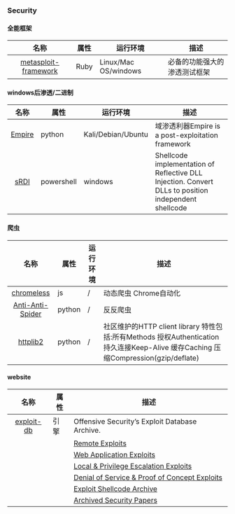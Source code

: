 ### Security

#### 全能框架
|名称|属性|运行环境|描述|
|:-------------:|--|--|-----|
|[metasploit-framework](http://github.com/rapid7/metasploit-framework)|Ruby|Linux/Mac OS/windows|必备的功能强大的渗透测试框架|

#### windows后渗透/二进制
|名称|属性|运行环境|描述|
|:-------------:|--|--|-----|
|[Empire](https://github.com/EmpireProject/Empire)|python |Kali/Debian/Ubuntu|域渗透利器Empire is a post-exploitation framework|
|[sRDI](https://github.com/monoxgas/sRDI)|powershell|windows|Shellcode implementation of Reflective DLL Injection. Convert DLLs to position independent shellcode|

#### 爬虫
|名称|属性|运行环境|描述|
|:-------------:|--|--|-----|
|[chromeless](https://github.com/prisma/chromeless)|js|/|动态爬虫 Chrome自动化|
|[Anti-Anti-Spider](https://github.com/luyishisi/Anti-Anti-Spider)|python|/|反反爬虫|
|[httplib2](https://github.com/httplib2/httplib2)|python|/|社区维护的HTTP client library 特性包括:所有Methods 授权Authentication 持久连接Keep-Alive 缓存Caching  压缩Compression(gzip/deflate)|

#### website
|名称|属性|描述|
|:-------------:|--|-----|
|[exploit-db](https://www.exploit-db.com/)|引擎|Offensive Security’s Exploit Database Archive.|
|||[Remote Exploits](https://www.exploit-db.com/remote/)|
|||[Web Application Exploits](https://www.exploit-db.com/webapps/)|
|||[Local & Privilege Escalation Exploits](https://www.exploit-db.com/local/)|
|||[Denial of Service & Proof of Concept Exploits](https://www.exploit-db.com/dos/)|
|||[Exploit Shellcode Archive](https://www.exploit-db.com/shellcode/)|
|||[Archived Security Papers](https://www.exploit-db.com/papers/)|
